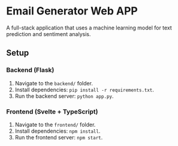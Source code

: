 # Email Generator Web APP

A full-stack application that uses a machine learning model for text prediction and sentiment analysis.

## Setup

### Backend (Flask)
1. Navigate to the `backend/` folder.
2. Install dependencies: `pip install -r requirements.txt`.
3. Run the backend server: `python app.py`.

### Frontend (Svelte + TypeScript)
1. Navigate to the `frontend/` folder.
2. Install dependencies: `npm install`.
3. Run the frontend server: `npm start`.
